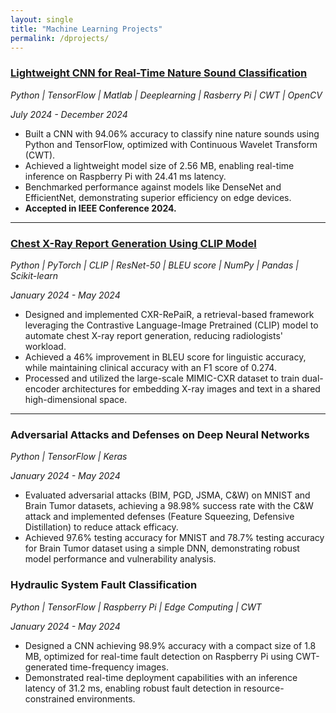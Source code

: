 ```yaml
---
layout: single
title: "Machine Learning Projects"
permalink: /dprojects/
---
```


###  [Lightweight CNN for Real-Time Nature Sound Classification](https://github.com/MIRYALA-NEHA/Nature-Sound-Classification) 
*Python | TensorFlow | Matlab | Deeplearning | Rasberry Pi | CWT | OpenCV*

*July 2024 - December 2024*  
- Built a CNN with 94.06% accuracy to classify nine nature sounds using Python and TensorFlow, optimized with Continuous Wavelet Transform (CWT).
- Achieved a lightweight model size of 2.56 MB, enabling real-time inference on Raspberry Pi with 24.41 ms latency.
- Benchmarked performance against models like DenseNet and EfficientNet, demonstrating superior efficiency on edge devices.
- **Accepted in IEEE Conference 2024.**

---

### [Chest X-Ray Report Generation Using CLIP Model](https://github.com/MIRYALA-NEHA/Computing-for-Health-Medicine---Project)
*Python | PyTorch | CLIP | ResNet-50 | BLEU score | NumPy | Pandas | Scikit-learn*

*January 2024 - May 2024* 
- Designed and implemented CXR-RePaiR, a retrieval-based framework leveraging the Contrastive Language-Image Pretrained (CLIP) model to automate chest X-ray report generation, reducing radiologists' workload.
- Achieved a 46% improvement in BLEU score for linguistic accuracy, while maintaining clinical accuracy with an F1 score of 0.274.
- Processed and utilized the large-scale MIMIC-CXR dataset to train dual-encoder architectures for embedding X-ray images and text in a shared high-dimensional space.

---

### Adversarial Attacks and Defenses on Deep Neural Networks  
*Python | TensorFlow | Keras*

*January 2024 - May 2024*   
- Evaluated adversarial attacks (BIM, PGD, JSMA, C&W) on MNIST and Brain Tumor datasets, achieving a 98.98% success rate with the C&W attack and implemented defenses (Feature Squeezing, Defensive Distillation) to reduce attack efficacy.
- Achieved 97.6% testing accuracy for MNIST and 78.7% testing accuracy for Brain Tumor dataset using a simple DNN, demonstrating robust model performance and vulnerability analysis.

### Hydraulic System Fault Classification
*Python | TensorFlow | Raspberry Pi | Edge Computing | CWT*

*January 2024 - May 2024*   
- Designed a CNN achieving 98.9% accuracy with a compact size of 1.8 MB, optimized for real-time fault detection on Raspberry Pi using CWT-generated time-frequency images.
- Demonstrated real-time deployment capabilities with an inference latency of 31.2 ms, enabling robust fault detection in resource-constrained environments.
